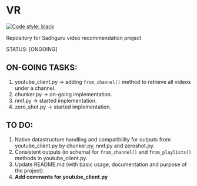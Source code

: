 # VR

[![Code style: black](https://img.shields.io/badge/code%20style-black-000000.svg)](https://github.com/psf/black)

Repository for Sadhguru video recommendation project

STATUS: [ONGOING]


## ON-GOING TASKS:
1. youtube_client.py -> adding `from_channel()` method to retrieve all videos under a channel.
2. chunker.py -> on-going implementation.
3. nmf.py -> started implementation.
4. zero_shot.py -> started implementation. 

## TO DO:
1. Native datastructure handling and compatibility for outputs from youtube_client.py by chunker.py, nmf.py and zeroshot.py.
2. Consistent outputs (in schema) for `from_channel()` and `from_playlists()` methods in youtube_client.py.
3. Update README.md (with basic usage, documentation and purpose of the project).
4. **Add comments for youtube_client.py**
